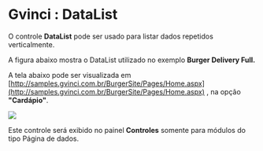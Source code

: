 # Gvinci : DataList

O controle **DataList** pode ser usado para listar dados repetidos verticalmente.

A figura abaixo mostra o DataList utilizado no exemplo **Burger Delivery Full.**

A tela abaixo pode ser visualizada em [http://samples.gvinci.com.br/BurgerSite/Pages/Home.aspx](http://samples.gvinci.com.br/BurgerSite/Pages/Home.aspx) , na opção **"Cardápio"**.

![](http://www.gvinci.com.br/manual/burger-datalist.zoom80.png)

Este controle será exibido no painel **Controles** somente para módulos do tipo Página de dados.

